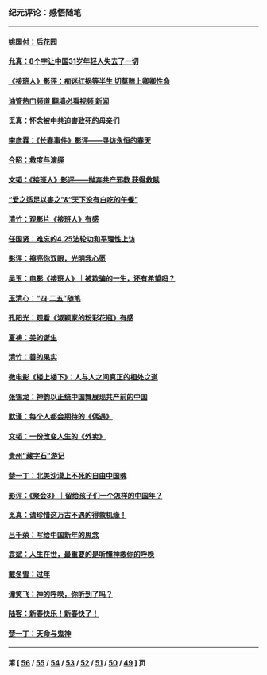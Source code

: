 ### 纪元评论：感悟随笔
---
#### [姚国付：后花园](../../pages/nsc1035/n14005301.md?05310330) 
#### [允真：8个字让中国31岁年轻人失去了一切](../../pages/nsc1035/n13999093.md?05310330) 
#### [《接班人》影评：痴迷红祸等半生 切莫赔上卿卿性命](../../pages/nsc1035/n13998676.md?05310330) 
#### [油管热门频道 翻墙必看视频 新闻](ok?05310330)
#### [觅真：怀念被中共迫害致死的母亲们](../../pages/nsc1035/n13997271.md?05310330) 
#### [李彦霖：《长春事件》影评——寻访永恒的春天](../../pages/nsc1035/n13995112.md?05310330) 
#### [今昭：救度与演绎](../../pages/nsc1035/n13992670.md?05310330) 
#### [文韬：《接班人》影评——抛弃共产邪教 获得救赎](../../pages/nsc1035/n13990160.md?05310330) 
#### [“爱之适足以害之”&“天下没有白吃的午餐”](../../pages/nsc1035/n13988391.md?05310330) 
#### [清竹：观影片《接班人》有感](../../pages/nsc1035/n13983561.md?05310330) 
#### [任国贤：难忘的4.25法轮功和平理性上访](../../pages/nsc1035/n13983482.md?05310330) 
#### [影评：擦亮你双眼，光明我心愿](../../pages/nsc1035/n13982333.md?05310330) 
#### [吴玉：电影《接班人》｜被欺骗的一生，还有希望吗？](../../pages/nsc1035/n13981972.md?05310330) 
#### [玉清心：“四·二五”随笔](../../pages/nsc1035/n13978628.md?05310330) 
#### [孔阳光：观看《淑颍家的粉彩花瓶》有感](../../pages/nsc1035/n13967929.md?05310330) 
#### [夏祷：美的诞生](../../pages/nsc1035/n13962321.md?05310330) 
#### [清竹：善的果实](../../pages/nsc1035/n13963980.md?05310330) 
#### [微电影《楼上楼下》：人与人之间真正的相处之道](../../pages/nsc1035/n13944319.md?05310330) 
#### [张锡龙：神韵以正统中国舞展现共产前的中国](../../pages/nsc1035/n13939727.md?05310330) 
#### [默谨：每个人都会期待的《偶遇》](../../pages/nsc1035/n13939091.md?05310330) 
#### [文韬：一份改变人生的《外卖》](../../pages/nsc1035/n13931822.md?05310330) 
#### [贵州“藏字石”游记](../../pages/nsc1035/n13923310.md?05310330) 
#### [楚一丁：北美沙漠上不死的自由中国魂](../../pages/nsc1035/n13921879.md?05310330) 
#### [影评：《聚会3》｜留给孩子们一个怎样的中国年？](../../pages/nsc1035/n13919652.md?05310330) 
#### [觅真：请珍惜这万古不遇的得救机缘！](../../pages/nsc1035/n13917157.md?05310330) 
#### [吕千荣：写给中国新年的思念](../../pages/nsc1035/n13915103.md?05310330) 
#### [袁斌：人生在世，最重要的是听懂神救你的呼唤](../../pages/nsc1035/n13914636.md?05310330) 
#### [戴冬雪：过年](../../pages/nsc1035/n13913311.md?05310330) 
#### [谭笑飞：神的呼唤，你听到了吗？](../../pages/nsc1035/n13912603.md?05310330) 
#### [陆客：新春快乐！新春快了！](../../pages/nsc1035/n13911771.md?05310330) 
#### [楚一丁：天命与鬼神](../../pages/nsc1035/n13904371.md?05310330) 

---
#### 第 [ [56](./56.md?05310330) / [55](./55.md?05310330) / [54](./54.md?05310330) / [53](./53.md?05310330) / [52](./52.md?05310330) / [51](./51.md?05310330) / [50](./50.md?05310330) / [49](./49.md?05310330) ] 页
